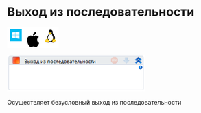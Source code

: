 # Выход из последовательности

![](<../../../.gitbook/assets/image (100) (1) (1) (1) (1) (2) (17).png>)

![](<../../../.gitbook/assets/image (38).png>)

Осуществляет безусловный выход из последовательности
